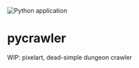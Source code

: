 ![Python application](https://github.com/cgloeckner/pycrawler/workflows/pycrawler/badge.svg?branch=master)

# pycrawler

WIP: pixelart, dead-simple dungeon crawler
